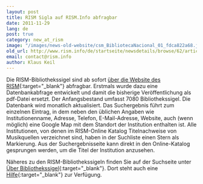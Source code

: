 ```yaml
---
layout: post
title: RISM Sigla auf RISM.Info abfragbar
date: 2011-11-29
lang: de
post: true
category: new_at_rism
image: "/images/news-old-website/csm_BibliotecaNacional_01_fdca822a68.jpg"
old_url: http://www.rism.info/de/startseite/newsdetails/browse/62/article/64/new-rism-sigla-search-on-risminfo.html
email: contact@rism.info
author: Klaus Keil
---
```


Die RISM-Bibliothekssigel sind ab sofort [über die Website des RISM](http://www.rism.info/de/community/entwicklung/rism-bibliothekssigel.html){:target="_blank"} abfragbar. Erstmals wurde dazu eine Datenbankabfrage entwickelt und damit die bisherige Veröffentlichung als pdf-Datei ersetzt. Der Anfangsbestand umfasst 7080 Bibliothekssigel. Die Datenbank wird monatlich aktualisiert. Das Suchergebnis führt zum einzelnen Eintrag, in dem neben den üblichen Angaben wie Institutionenname, Adresse, Telefon, E-Mail-Adresse, Website, auch (wenn möglich) eine Google Map mit dem Standort der Institution enthalten ist. Alle Institutionen, von denen im RISM-Online Katalog Titelnachweise von Musikquellen verzeichnet sind, haben in der Suchliste einen Stern als Markierung. Aus der Suchergebnisseite kann direkt in den Online-Katalog gesprungen werden, um die Titel der Institution anzusehen.

Näheres zu den RISM-Bibliothekssigeln finden Sie auf der Suchseite unter [Über Bibliothekssigel](http://www.rism.info/de/community/entwicklung/rism-bibliothekssigel/ueber-sigel.html){:target="_blank"}. Dort steht auch eine [Hilfe](http://www.rism.info/de/community/entwicklung/rism-bibliothekssigel/hilfe.html){:target="_blank"} zur Verfügung.